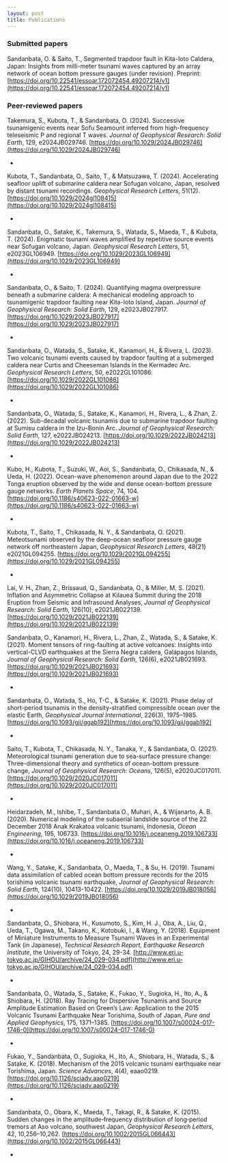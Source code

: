```yaml
---
layout: post
title: Publications
---
```


### Submitted papers 

Sandanbata, O. & Saito, T., Segmented trapdoor fault in Kita-Ioto Caldera, Japan: Insights from milli-meter tsunami waves captured by an array network of ocean bottom pressure gauges (under revision). Preprint: [https://doi.org/10.22541/essoar.172072454.49207214/v1](https://doi.org/10.22541/essoar.172072454.49207214/v1)

### Peer-reviewed papers

Takemura, S., Kubota, T., & Sandanbata, O. (2024). Successive tsunamigenic events near Sofu Seamount inferred from high-frequency teleseismic P and regional T waves. *Journal of Geophysical Research: Solid Earth*, 129, e2024JB029746. [https://doi.org/10.1029/2024JB029746](https://doi.org/10.1029/2024JB029746)

-

Kubota, T., Sandanbata, O., Saito, T., & Matsuzawa, T. (2024). Accelerating seafloor uplift of submarine caldera near Sofugan volcano, Japan, resolved by distant tsunami recordings. *Geophysical Research Letters*, 51(12). [https://doi.org/10.1029/2024gl108415](https://doi.org/10.1029/2024gl108415)

- 

Sandanbata, O., Satake, K., Takemura, S., Watada, S., Maeda, T., & Kubota, T. (2024). Enigmatic tsunami waves amplified by repetitive source events near Sofugan volcano, Japan. *Geophysical Research Letters*, 51, e2023GL106949. [https://doi.org/10.1029/2023GL106949](https://doi.org/10.1029/2023GL106949)

-

Sandanbata, O., & Saito, T. (2024). Quantifying magma overpressure beneath a submarine caldera: A mechanical modeling approach to tsunamigenic trapdoor faulting near Kita-Ioto Island, Japan. *Journal of Geophysical Research: Solid Earth*, 129, e2023JB027917. [https://doi.org/10.1029/2023JB027917](https://doi.org/10.1029/2023JB027917)

-

Sandanbata, O., Watada, S., Satake, K., Kanamori, H., & Rivera, L. (2023). Two volcanic tsunami events caused by trapdoor faulting at a submerged caldera near Curtis and Cheeseman Islands in the Kermadec Arc. *Geophysical Research Letters*, 50, e2022GL101086. [https://doi.org/10.1029/2022GL101086](https://doi.org/10.1029/2022GL101086)

-

Sandanbata, O., Watada, S., Satake, K., Kanamori, H., Rivera, L., & Zhan, Z. (2022). Sub-decadal volcanic tsunamis due to submarine trapdoor faulting at Sumisu caldera in the Izu–Bonin Arc. *Journal of Geophysical Research: Solid Earth*, 127, e2022JB024213. [https://doi.org/10.1029/2022JB024213](https://doi.org/10.1029/2022JB024213)

-

Kubo, H., Kubota, T., Suzuki, W., Aoi, S., Sandanbata, O., Chikasada, N., & Ueda, H. (2022). Ocean-wave phenomenon around Japan due to the 2022 Tonga eruption observed by the wide and dense ocean-bottom pressure gauge networks. *Earth Planets Space*, 74, 104. [https://doi.org/10.1186/s40623-022-01663-w](https://doi.org/10.1186/s40623-022-01663-w)

-

Kubota, T., Saito, T., Chikasada, N. Y., & Sandanbata, O. (2021). Meteotsunami observed by the deep-ocean seafloor pressure gauge network off northeastern Japan, *Geophysical Research Letters*, 48(21) e2021GL094255. [https://doi.org/10.1029/2021GL094255](https://doi.org/10.1029/2021GL094255)

-

Lai, V. H., Zhan, Z., Brissaud, Q., Sandanbata, O., & Miller, M. S. (2021). Inflation and Asymmetric Collapse at Kilauea Summit during the 2018 Eruption from Seismic and Infrasound Analyses, *Journal of Geophysical Research: Solid Earth*, 126(10), e2021JB022139. [https://doi.org/10.1029/2021JB022139](https://doi.org/10.1029/2021JB022139)

Sandanbata, O., Kanamori, H., Rivera, L., Zhan, Z., Watada, S., & Satake, K. (2021). Moment tensors of ring-faulting at active volcanoes: Insights into vertical-CLVD earthquakes at the Sierra Negra caldera, Galápagos Islands, *Journal of Geophysical Research: Solid Earth*, 126(6), e2021JB021693. [https://doi.org/10.1029/2021JB021693](https://doi.org/10.1029/2021JB021693)

-

Sandanbata, O., Watada, S., Ho, T-C., & Satake, K. (2021). Phase delay of short-period tsunamis in the density-stratified compressible ocean over the elastic Earth, *Geophysical Journal International*, 226(3), 1975–1985. [https://doi.org/10.1093/gji/ggab192](https://doi.org/10.1093/gji/ggab192)

-

Saito, T., Kubota, T., Chikasada, N. Y., Tanaka, Y., & Sandanbata, O. (2021). Meteorological tsunami generation due to sea-surface pressure change: Three-dimensional theory and synthetics of ocean-bottom pressure change, *Journal of Geophysical Research: Oceans*, 126(5), e2020JC017011. [https://doi.org/10.1029/2020JC017011](https://doi.org/10.1029/2020JC017011)

-

Heidarzadeh, M., Ishibe, T., Sandanbata O., Muhari, A., & Wijanarto, A. B. (2020). Numerical modeling of the subaerial landslide source of the 22 December 2018 Anak Krakatoa volcanic tsunami, Indonesia, *Ocean Engineering*, 195, 106733. [https://doi.org/10.1016/j.oceaneng.2019.106733](https://doi.org/10.1016/j.oceaneng.2019.106733)

-

Wang, Y., Satake, K., Sandanbata, O., Maeda, T., & Su, H. (2019). Tsunami data assimilation of cabled ocean bottom pressure records for the 2015 torishima volcanic tsunami earthquake, *Journal of Geophysical Research: Solid Earth*, 124(10), 10413-10422. [https://doi.org/10.1029/2019JB018056](https://doi.org/10.1029/2019JB018056)

-

Sandanbata, O., Shiobara, H., Kusumoto, S., Kim, H. J., Oba, A., Liu, Q., Ueda, T., Ogawa, M., Takano, K., Kotobuki, I., & Wang, Y. (2018). Equipment of Miniature Instruments to Measure Tsunami Waves in an Experimental Tank (in Japanese), *Technical Research Report, Earthquake Research Institute*, the University of Tokyo, 24, 29-34. [http://www.eri.u-tokyo.ac.jp/GIHOU/archive/24_029-034.pdf](http://www.eri.u-tokyo.ac.jp/GIHOU/archive/24_029-034.pdf)

-

Sandanbata, O., Watada, S., Satake, K., Fukao, Y., Sugioka, H., Ito, A., & Shiobara, H. (2018). Ray Tracing for Dispersive Tsunamis and Source Amplitude Estimation Based on Green’s Law: Application to the 2015 Volcanic Tsunami Earthquake Near Torishima, South of Japan, *Pure and Applied Geophysics*, 175, 1371–1385. [https://doi.org/10.1007/s00024-017-1746-0](https://doi.org/10.1007/s00024-017-1746-0)

-

Fukao, Y., Sandanbata, O., Sugioka, H., Ito, A., Shiobara, H., Watada, S., & Satake, K. (2018). Mechanism of the 2015 volcanic tsunami earthquake near Torishima, Japan. *Science Advances*, 4(4), eaao0219. [https://doi.org/10.1126/sciadv.aao0219](https://doi.org/10.1126/sciadv.aao0219)

-

Sandanbata, O., Obara, K., Maeda, T., Takagi, R., & Satake, K. (2015). Sudden changes in the amplitude‐frequency distribution of long‐period tremors at Aso volcano, southwest Japan, *Geophysical Research Letters*, 42, 10,256–10,262. [https://doi.org/10.1002/2015GL066443](https://doi.org/10.1002/2015GL066443)

-